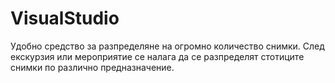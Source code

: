 # VisualStudio
Удобно средство за разпределяне на огромно количество снимки. 
След екскурзия или мероприятие се налага да се разпределят стотиците снимки по различно предназначение.
